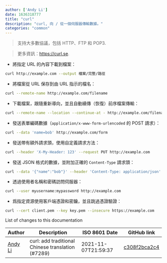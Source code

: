 ```yaml
---
author: ['Andy Li']
date: 1636318777
title: "curl"
description: "curl, 向 / 從一個伺服器傳輸數據。"
categories: "common"
---
```

> 支持大多數協議，包括 HTTP、FTP 和 POP3.

> 更多資訊：<https://curl.se>.

- 將指定 URL 的內容下載到檔案：

```bash
curl http://example.com --output 檔案/完整/路徑
```

- 將檔案從 URL 保存到由 URL 指示的檔名：

```bash
curl --remote-name http://example.com/filename
```

- 下載檔案，跟隨重新導向，並且自動續傳（恢復）前序檔案傳輸：

```bash
curl --remote-name --location --continue-at - http://example.com/filename
```

- 發送表單編碼數據（`application/x-www-form-urlencoded` 的 POST 請求）：

```bash
curl --data 'name=bob' http://example.com/form
```

- 發送帶有額外請求頭，使用自定義請求方法：

```bash
curl --header 'X-My-Header: 123' --request PUT http://example.com
```

- 發送 JSON 格式的數據，並附加正確的 `Content-Type` 請求頭：

```bash
curl --data '{"name":"bob"}' --header 'Content-Type: application/json' http://example.com/users/1234
```

- 透過使用者名稱和密碼訪問伺服器：

```bash
curl --user myusername:mypassword http://example.com
```

- 爲指定資源使用客戶端憑證和密鑰，並且跳過憑證驗證：

```bash
curl --cert client.pem --key key.pem --insecure https://example.com
```
List of changes to this documentation


Author | Description | ISO 8601 Date | GitHub link
------|-----|-----|-----
[Andy Li](mailto:andy@onthewings.net) | curl: add traditional Chinese translation (#7289) | 2021-11-07T21:59:37 | [c308f2bca2c4](https://github.com/tldr-pages/tldr/commit/c308f2bca2c40044a9a7741e70f412bc9a72835b)

